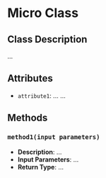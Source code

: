 # Micro Class

## Class Description
...

## Attributes
- `attribute1`: ...
...

## Methods
### `method1(input parameters)`
- **Description**: ...
- **Input Parameters**: ...
- **Return Type**: ...
